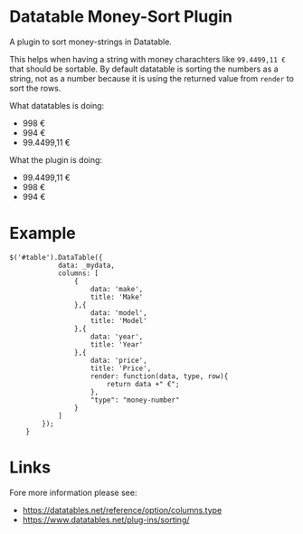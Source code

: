 Datatable Money-Sort Plugin
============
A plugin to sort money-strings in Datatable.

This helps when having a string with money charachters like `99.4499,11 €` that should be sortable. 
By default datatable is sorting the numbers as a string, not as a number because it is using the returned value from `render` to sort the rows.

What datatables is doing:

- 998 €
- 994 €
- 99.4499,11 €

What the plugin is doing:


- 99.4499,11 €
- 998 €
- 994 €

# Example

```JS
$('#table').DataTable({
			data: _mydata,
			columns: [
				{
					data: 'make',
					title: 'Make'
				},{
					data: 'model',
					title: 'Model'
				},{
					data: 'year',
					title: 'Year'
				},{
					data: 'price',
					title: 'Price',
					render: function(data, type, row){
						return data +" €";
					},
					"type": "money-number" 
				}
			]
		});
	}
```

# Links

Fore more information please see:

- https://datatables.net/reference/option/columns.type
- https://www.datatables.net/plug-ins/sorting/
